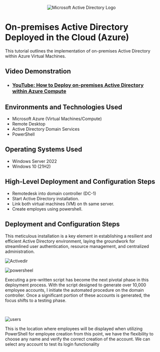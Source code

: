 <p align="center">
<img src="https://i.imgur.com/pU5A58S.png" alt="Microsoft Active Directory Logo"/>
</p>

<h1>On-premises Active Directory Deployed in the Cloud (Azure)</h1>
This tutorial outlines the implementation of on-premises Active Directory within Azure Virtual Machines.<br />


<h2>Video Demonstration</h2>

- ### [YouTube: How to Deploy on-premises Active Directory within Azure Compute](https://www.youtube.com)

<h2>Environments and Technologies Used</h2>

- Microsoft Azure (Virtual Machines/Compute)
- Remote Desktop
- Active Directory Domain Services
- PowerShell

<h2>Operating Systems Used</h2>

- Windows Server 2022
- Windows 10 (21H2)

<h2>High-Level Deployment and Configuration Steps</h2>

- Remotedesk into domain controller (DC-1) 
- Start Active Directory installation.
- Link both virtual machines (VM) on th same server.
- Create employes using powershell.

<h2>Deployment and Configuration Steps</h2>

<p>




This meticulous installation is a key element in establishing a resilient and efficient Active Directory environment, laying the groundwork for streamlined user authentication, resource management, and centralized administration.

![Activedir](https://github.com/Gmst004/configure-ad/assets/155221840/22b1ac6f-3c37-42c9-8908-4bfff3948a17)



<p>

![powersheel](https://github.com/Gmst004/configure-ad/assets/155221840/d6ce0a6d-2b66-42a9-bb1c-20a6707aabd8)

<p>
Executing a pre-written script has become the next pivotal phase in this deployment process. With the script designed to generate over 10,000 employee accounts, I initiate the automated procedure on the domain controller. Once a significant portion of these accounts is generated, the focus shifts to a testing phase.
</p>
<br />

<p>

![users](https://github.com/Gmst004/configure-ad/assets/155221840/85402303-e2f3-44ca-be0d-315a96196a76)

<p>
This is the location where employees will be displayed when utilizing PowerShell for employee creation from this point, we have the flexibility to choose any name and verify the correct creation of the account.
We can select any account to test its login functionality
</p>
<br />
